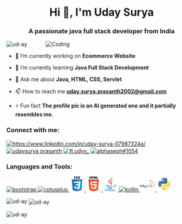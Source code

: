 <h1 align="center">Hi 👋, I'm Uday Surya</h1>
<h3 align="center">A passionate java full stack developer from India</h3>
<img align="right" alt="Coding" width="400" src="https://cdn.dribbble.com/users/1059583/screenshots/4171367/coding-freak.gif">

<p align="left"> <img src="https://komarev.com/ghpvc/?username=ud-ay&label=Profile%20views&color=0e75b6&style=flat" alt="ud-ay" /> </p>

- 🔭 I’m currently working on **Ecommerce Website**

- 🌱 I’m currently learning **Java Full Stack Development**

- 💬 Ask me about **Java, HTML, CSS, Servlet**

- 📫 How to reach me **uday.surya.prasanth2002@gmail.com**

- ⚡ Fun fact **The profile pic is an AI generated one and it partially resembles me.**

<h3 align="left">Connect with me:</h3>
<p align="left">
<a href="https://linkedin.com/in/https://www.linkedin.com/in/uday-surya-07987324a/" target="blank"><img align="center" src="https://raw.githubusercontent.com/rahuldkjain/github-profile-readme-generator/master/src/images/icons/Social/linked-in-alt.svg" alt="https://www.linkedin.com/in/uday-surya-07987324a/" height="30" width="40" /></a>
<a href="https://fb.com/udaysurya prasanth" target="blank"><img align="center" src="https://raw.githubusercontent.com/rahuldkjain/github-profile-readme-generator/master/src/images/icons/Social/facebook.svg" alt="udaysurya prasanth" height="30" width="40" /></a>
<a href="https://instagram.com/ft.udyx_" target="blank"><img align="center" src="https://raw.githubusercontent.com/rahuldkjain/github-profile-readme-generator/master/src/images/icons/Social/instagram.svg" alt="ft.udyx_" height="30" width="40" /></a>
<a href="https://discord.gg/alphaseph#1054" target="blank"><img align="center" src="https://raw.githubusercontent.com/rahuldkjain/github-profile-readme-generator/master/src/images/icons/Social/discord.svg" alt="alphaseph#1054" height="30" width="40" /></a>
</p>

<h3 align="left">Languages and Tools:</h3>
<p align="left"> <a href="https://getbootstrap.com" target="_blank" rel="noreferrer"> <img src="https://brandlogos.net/wp-content/uploads/2021/09/bootstrap-logo.png" alt="bootstrap" width="40" height="40"/> </a> <a href="https://www.w3schools.com/cpp/" target="_blank" rel="noreferrer"> <img src="https://miro.medium.com/max/424/1*r5VkBzipSUjXSSjteS0cFA.png" alt="cplusplus" width="40" height="40"/> </a> <a href="https://www.w3schools.com/css/" target="_blank" rel="noreferrer"> <img src="https://raw.githubusercontent.com/devicons/devicon/master/icons/css3/css3-original-wordmark.svg" alt="css3" width="40" height="40"/> </a> <a href="https://www.w3.org/html/" target="_blank" rel="noreferrer"> <img src="https://raw.githubusercontent.com/devicons/devicon/master/icons/html5/html5-original-wordmark.svg" alt="html5" width="40" height="40"/> </a> <a href="https://www.java.com" target="_blank" rel="noreferrer"> <img src="https://raw.githubusercontent.com/devicons/devicon/master/icons/java/java-original.svg" alt="java" width="40" height="40"/> </a> <a href="https://kotlinlang.org" target="_blank" rel="noreferrer"> <img src="https://www.vectorlogo.zone/logos/kotlinlang/kotlinlang-icon.svg" alt="kotlin" width="40" height="40"/> </a> <a href="https://www.mysql.com/" target="_blank" rel="noreferrer"> <img src="https://raw.githubusercontent.com/devicons/devicon/master/icons/mysql/mysql-original-wordmark.svg" alt="mysql" width="40" height="40"/> </a> <a href="https://www.python.org" target="_blank" rel="noreferrer"> <img src="https://raw.githubusercontent.com/devicons/devicon/master/icons/python/python-original.svg" alt="python" width="40" height="40"/> </a> </p>

<p><img align="left" src="https://github-readme-stats.vercel.app/api/top-langs?username=ud-ay&show_icons=true&locale=en&layout=compact" alt="ud-ay" /></p>

<p>&nbsp;<img align="center" src="https://github-readme-stats.vercel.app/api?username=ud-ay&show_icons=true&locale=en" alt="ud-ay" /></p>

<p><img align="center" src="https://github-readme-streak-stats.herokuapp.com/?user=ud-ay&" alt="ud-ay" /></p>
